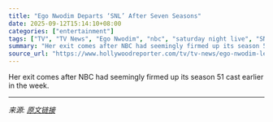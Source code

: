 ```yaml
---
title: "Ego Nwodim Departs ‘SNL’ After Seven Seasons"
date: 2025-09-12T15:14:10+08:00
categories: ["entertainment"]
tags: ["TV", "TV News", "Ego Nwodim", "nbc", "saturday night live", "SNL"]
summary: "Her exit comes after NBC had seemingly firmed up its season 51 cast earlier in the week."
source_url: "https://www.hollywoodreporter.com/tv/tv-news/ego-nwodim-leaving-snl-1236369244/"
---
```


Her exit comes after NBC had seemingly firmed up its season 51 cast earlier in the week.

---

*来源: [原文链接](https://www.hollywoodreporter.com/tv/tv-news/ego-nwodim-leaving-snl-1236369244/)*
